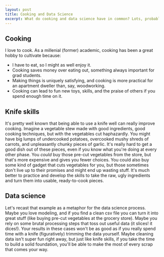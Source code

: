 ```yaml
---
layout: post
title: Cooking and Data Science
excerpt: What do cooking and data science have in common? Lots, probably! 
---
```

## Cooking
I love to cook. As a millenial (former) academic, cooking has been a great hobby to cultivate because:
- I have to eat, so I might as well enjoy it.
- Cooking saves money over eating out, something always important for grad students.
- Making things is uniquely satisfying, and cooking is more practical for an apartment dweller than, say, woodworking.
- Cooking can lead to fun new toys, skills, and the praise of others if you spend enough time on it.

## Knife skills
It's pretty well known that being able to use a knife well can really improve cooking. Imagine a vegetable stew made with good ingredients, good cooking techniques, but with the vegetables cut haphazardly. You might have big lumps of undercooked potatoes, overcooked mushy shreds of carrots, and unpleasantly chunky pieces of garlic. It's really hard to get a good dish out of these pieces, even if you know what you're doing at every other phase. You *could* buy those pre-cut vegetables from the store, but that's more expensive and gives you fewer choices. You could also buy some kind of gadget that cuts vegetables for you, but those sometimes don't live up to their promises and might end up wasting stuff. It's much better to practice and develop the skills to take the raw, ugly ingredients and turn them into usable, ready-to-cook pieces.

## Data science
Let's recast that example as a metaphor for the data science process. Maybe you love modeling, and if you find a clean csv file you can turn it into great stuff (like buying pre-cut vegetables at the grocery store). Maybe you rely on some brutal processing steps that toss out useful data (it slices! it dices!). Your results in these cases won't be as good as if you really spend time with a knife (figuratively) trimming the data yourself. Maybe cleaning data isn't super fun right away, but just like knife skills, if you take the time to build a solid foundation, you'll be able to make the most of every scrap that comes your way.
